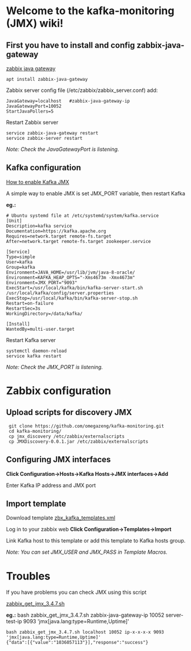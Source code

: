 # Welcome to the kafka-monitoring (JMX) wiki!

## First you have to install and config zabbix-java-gateway
[zabbix java gateway](https://www.zabbix.com/documentation/3.2/manual/concepts/java)

    apt install zabbix-java-gateway

Zabbix server config file (/etc/zabbix/zabbix_server.conf) add:

    JavaGateway=localhost   #zabbix-java-gateway-ip
    JavaGatewayPort=10052
    StartJavaPollers=5

Restart Zabbix server

    service zabbix-java-gateway restart
    service zabbix-server restart

*Note: Check the JavaGatewayPort is listening.*

## Kafka configuration
[How to enable Kafka JMX](https://stackoverflow.com/questions/36708384/enable-jmx-on-kafka-brokers)

A simple way to enable JMX is set JMX_PORT variable, then restart Kafka

**eg.:**
```
# Ubuntu systemd file at /etc/systemd/system/kafka.service
[Unit]
Description=kafka service
Documentation=https://kafka.apache.org
Requires=network.target remote-fs.target
After=network.target remote-fs.target zookeeper.service

[Service]
Type=simple
User=kafka
Group=kafka
Environment=JAVA_HOME=/usr/lib/jvm/java-8-oracle/
Environment=KAFKA_HEAP_OPTS="-Xms4673m -Xmx4673m"
Environment=JMX_PORT="9093"
ExecStart=/usr/local/kafka/bin/kafka-server-start.sh /usr/local/kafka/config/server.properties
ExecStop=/usr/local/kafka/bin/kafka-server-stop.sh
Restart=on-failure
RestartSec=3s
WorkingDirectory=/data/kafka/

[Install]
WantedBy=multi-user.target
```
Restart Kafka server

    systemctl daemon-reload
    service kafka restart

*Note: Check the JMX_PORT is listening.*

# Zabbix configuration
## Upload scripts for discovery JMX

     git clone https://github.com/omegazeng/kafka-monitoring.git 
     cd kafka-monitoring/
     cp jmx_discovery /etc/zabbix/externalscripts
     cp JMXDiscovery-0.0.1.jar /etc/zabbix/externalscripts

## Configuring JMX interfaces
**Click Configuration->Hosts->Kafka Hosts->JMX interfaces->Add**

Enter Kafka IP address and JMX port

## Import template
Download template [zbx_kafka_templates.xml](https://github.com/omegazeng/kafka-monitoring/blob/master/zbx_kafka_templates.xml)

Log in to your zabbix web
**Click Configuration->Templates->Import**

Link Kafka host to this template or add this template to Kafka hosts group.

*Note: You can set JMX_USER and JMX_PASS in Template Macros.*

# Troubles 
If you have problems you can check JMX using this script

[zabbix_get_jmx_3.4.7.sh](https://support.zabbix.com/secure/attachment/59538/zabbix_get_jmx_3.4.7.sh)

**eg.:** bash zabbix_get_jmx_3.4.7.sh  zabbix-java-gateway-ip 10052 server-test-ip 9093
'jmx[java.lang:type=Runtime,Uptime]'

    bash zabbix_get_jmx_3.4.7.sh localhost 10052 ip-x-x-x-x 9093 'jmx[java.lang:type=Runtime,Uptime]'
    {"data":[{"value":"1036057113"}],"response":"success"}
